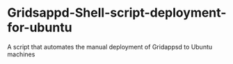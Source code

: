 # Gridsappd-Shell-script-deployment-for-ubuntu
A script that automates the manual deployment of Gridappsd to Ubuntu machines
